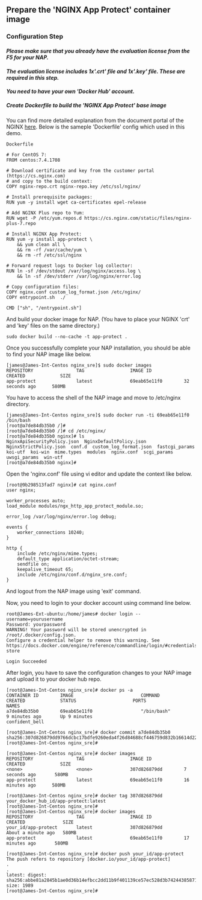 ## Prepare the 'NGINX App Protect' container image

### Configuration Step
#### *Please make sure that you already have the evaluation license from the F5 for your NAP.* 
#### *The evaluation license includes 1x'.crt' file and 1x'.key' file. These are required in this step.*
#### *You need to have your own 'Docker Hub' account.*

##### Create Dockerfile to build the 'NGINX App Protect' base image
You can find more detailed explanation from the document portal of the NGINX [here](https://docs.nginx.com/nginx-app-protect/admin-guide/#docker-deployment).
Below is the sameple 'Dockerfile' config which used in this demo. 

```
Dockerfile

# For CentOS 7:
FROM centos:7.4.1708

# Download certificate and key from the customer portal (https://cs.nginx.com)
# and copy to the build context:
COPY nginx-repo.crt nginx-repo.key /etc/ssl/nginx/

# Install prerequisite packages:
RUN yum -y install wget ca-certificates epel-release

# Add NGINX Plus repo to Yum:
RUN wget -P /etc/yum.repos.d https://cs.nginx.com/static/files/nginx-plus-7.repo
    
# Install NGINX App Protect:
RUN yum -y install app-protect \
    && yum clean all \
    && rm -rf /var/cache/yum \
    && rm -rf /etc/ssl/nginx
 
# Forward request logs to Docker log collector:
RUN ln -sf /dev/stdout /var/log/nginx/access.log \
    && ln -sf /dev/stderr /var/log/nginx/error.log
        
# Copy configuration files:
COPY nginx.conf custom_log_format.json /etc/nginx/
COPY entrypoint.sh  ./
    
CMD ["sh", "/entrypoint.sh"] 
```

And build your docker image for NAP. (You have to place your NGINX 'crt' and 'key' files on the same directory.)
```
sudo docker build --no-cache -t app-protect .
```

Once you successfully complete your NAP installation, you should be able to find your NAP image like below. 
```
[james@James-Int-Centos nginx_sre]$ sudo docker images
REPOSITORY                TAG                 IMAGE ID            CREATED             SIZE
app-protect               latest              69eab65e11f0        32 seconds ago      580MB
```

You have to access the shell of the NAP image and move to /etc/nginx directory. 
```
[james@James-Int-Centos nginx_sre]$ sudo docker run -ti 69eab65e11f0 /bin/bash
[root@a7de84db35b0 /]# 
[root@a7de84db35b0 /]# cd /etc/nginx/
[root@a7de84db35b0 nginx]# ls
NginxApiSecurityPolicy.json  NginxDefaultPolicy.json  NginxStrictPolicy.json  conf.d  custom_log_format.json  fastcgi_params  koi-utf  koi-win  mime.types  modules  nginx.conf  scgi_params  uwsgi_params  win-utf
[root@a7de84db35b0 nginx]#
```

Open the 'nginx.conf' file using vi editor and update the context like below. 
```
[root@9b298513fad7 nginx]# cat nginx.conf 
user nginx;

worker_processes auto;
load_module modules/ngx_http_app_protect_module.so;

error_log /var/log/nginx/error.log debug;

events {
    worker_connections 10240;
}

http {
    include /etc/nginx/mime.types;
    default_type application/octet-stream;
    sendfile on;
    keepalive_timeout 65;
    include /etc/nginx/conf.d/nginx_sre.conf;
}
```

And logout from the NAP image using 'exit' command. 

Now, you need to login to your docker account using command line below. 
```
root@James-Ext-ubuntu:/home/james# docker login --username=yourusername 
Password: yourpassword
WARNING! Your password will be stored unencrypted in /root/.docker/config.json.
Configure a credential helper to remove this warning. See
https://docs.docker.com/engine/reference/commandline/login/#credentials-store

Login Succeeded
```

After login, you have to save the configuration changes to your NAP image and upload it to your docker hub repo. 
```
[root@James-Int-Centos nginx_sre]# docker ps -a
CONTAINER ID        IMAGE                         COMMAND                CREATED             STATUS                     PORTS               NAMES
a7de84db35b0        69eab65e11f0                  "/bin/bash"            9 minutes ago       Up 9 minutes                                   confident_bell

[root@James-Int-Centos nginx_sre]# docker commit a7de84db35b0
sha256:307d826879dd9766dcbc17bdfe9260eda4f26d84688cf446759d832b16614d22
[root@James-Int-Centos nginx_sre]# 

[root@James-Int-Centos nginx_sre]# docker images
REPOSITORY                TAG                 IMAGE ID            CREATED             SIZE
<none>                    <none>              307d826879dd        7 seconds ago       580MB
app-protect               latest              69eab65e11f0        16 minutes ago      580MB

[root@James-Int-Centos nginx_sre]# docker tag 307d826879dd your_docker_hub_id/app-protect:latest
[root@James-Int-Centos nginx_sre]# 
[root@James-Int-Centos nginx_sre]# docker images
REPOSITORY                TAG                 IMAGE ID            CREATED              SIZE
your_id/app-protect       latest              307d826879dd        About a minute ago   580MB
app-protect               latest              69eab65e11f0        17 minutes ago       580MB

[root@James-Int-Centos nginx_sre]# docker push your_id/app-protect 
The push refers to repository [docker.io/your_id/app-protect]
.
.
latest: digest: sha256:abbe81a2845b1ae0d36b14efbcc2dd11b9f401139ce57ec528d3b74244385871 size: 1989
[root@James-Int-Centos nginx_sre]#
```



